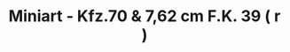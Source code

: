 ---
layout: product
title: "Miniart - Kfz.70 & 7,62 cm F.K. 39 ( r )"
price: "5000" 
desc: "N/A"
img_path: "/assets/img/MI35189.jpg"
brand: "N/A"
available: false
special_offer: false
new: false
soon: false
cat: "010000"
subcat: "010100"
subsubcat: "0N/A"
sifra: "MI35189"
popular: false
---